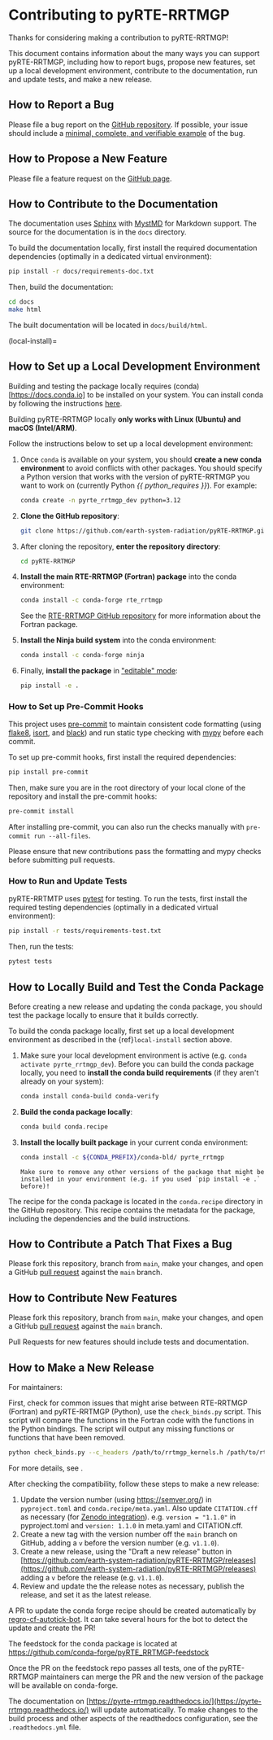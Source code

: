 # Contributing to pyRTE-RRTMGP

Thanks for considering making a contribution to pyRTE-RRTMGP!

This document contains information about the many ways you can support pyRTE-RRTMGP, including how to report bugs, propose new features, set up a local development environment, contribute to the documentation, run and update tests, and make a new release.

## How to Report a Bug

Please file a bug report on the [GitHub repository](https://github.com/earth-system-radiation/pyRTE-RRTMGP/issues/new/choose).
If possible, your issue should include a [minimal, complete, and verifiable example](https://stackoverflow.com/help/mcve) of the bug.

## How to Propose a New Feature

Please file a feature request on the [GitHub page](https://github.com/earth-system-radiation/pyRTE-RRTMGP/issues/new/choose).

## How to Contribute to the Documentation

The documentation uses [Sphinx](https://www.sphinx-doc.org/en/master/) with [MystMD](https://myst-parser.readthedocs.io/en/latest/) for Markdown support. The source for the documentation is in the `docs` directory.

To build the documentation locally, first install the required documentation dependencies (optimally in a dedicated virtual environment):

```bash
pip install -r docs/requirements-doc.txt
```

Then, build the documentation:

```bash
cd docs
make html
```

The built documentation will be located in `docs/build/html`.

(local-install)=
## How to Set up a Local Development Environment

Building and testing the package locally requires (conda)[https://docs.conda.io] to be installed on your system. You can install conda by following the instructions [here](https://docs.conda.io/projects/conda/en/stable/user-guide/install/index.html).

Building pyRTE-RRTMGP locally **only works with Linux (Ubuntu) and macOS (Intel/ARM)**.

Follow the instructions below to set up a local development environment:

1. Once `conda` is available on your system, you should **create a new conda environment** to avoid conflicts with other packages. You should specify a Python version that works with the version of pyRTE-RRTMGP you want to work on (currently Python *{{ python_requires }}*). For example:

    ```bash
    conda create -n pyrte_rrtmgp_dev python=3.12
    ```

2. **Clone the GitHub repository**:

    ```bash
    git clone https://github.com/earth-system-radiation/pyRTE-RRTMGP.git
    ```

3. After cloning the repository, **enter the repository directory**:

    ```bash
    cd pyRTE-RRTMGP
    ```

4. **Install the main RTE-RRTMGP (Fortran) package** into the conda environment:

    ```bash
    conda install -c conda-forge rte_rrtmgp
    ```

    See the [RTE-RRTMGP GitHub repository](https://github.com/earth-system-radiation/rte-rrtmgp) for more information about the Fortran package.

5. **Install the Ninja build system** into the conda environment:

    ```bash
    conda install -c conda-forge ninja
    ```

5. Finally, **install the package** in ["editable" mode](https://pip.pypa.io/en/stable/topics/local-project-installs/#editable-installs):

    ```bash
    pip install -e .
    ```

### How to Set up Pre-Commit Hooks

This project uses [pre-commit](https://pre-commit.com/) to maintain consistent code formatting (using [flake8](https://flake8.pycqa.org/en/latest/), [isort](https://pycqa.github.io/isort/), and [black](https://black.readthedocs.io/en/stable/)) and run static type checking with [mypy](https://github.com/python/mypy) before each commit.

To set up pre-commit hooks, first install the required dependencies:

```bash
pip install pre-commit
```

Then, make sure you are in the root directory of your local clone of the repository and
install the pre-commit hooks:

```bash
pre-commit install
```

After installing pre-commit, you can also run the checks manually with `pre-commit run --all-files`.

Please ensure that new contributions pass the formatting and mypy checks before submitting pull requests.

### How to Run and Update Tests

pyRTE-RRTMTP uses [pytest](https://docs.pytest.org/en/stable/) for testing. To run the tests, first install the required testing dependencies (optimally in a dedicated virtual environment):

```bash
pip install -r tests/requirements-test.txt
```

Then, run the tests:

```bash
pytest tests
```

## How to Locally Build and Test the Conda Package

Before creating a new release and updating the conda package, you should test the package locally to ensure that it builds correctly.

To build the conda package locally, first set up a local development environment as described in the {ref}`local-install` section above.

1. Make sure your local development environment is active (e.g. `conda activate pyrte_rrtmgp_dev`). Before you can build the conda package locally, you need to **install the conda build requirements** (if they aren't already on your system):

    ```bash
    conda install conda-build conda-verify
    ```

4. **Build the conda package locally**:

    ```bash
    conda build conda.recipe
    ```

5. **Install the locally built package** in your current conda environment:

    ```bash
    conda install -c ${CONDA_PREFIX}/conda-bld/ pyrte_rrtmgp
    ```

    ```{note}
    Make sure to remove any other versions of the package that might be installed in your environment (e.g. if you used `pip install -e .` before)!
    ```

The recipe for the conda package is located in the `conda.recipe` directory in the GitHub repository. This recipe contains the metadata for the package, including the dependencies and the build instructions.

## How to Contribute a Patch That Fixes a Bug

Please fork this repository, branch from `main`, make your changes, and open a
GitHub [pull request](https://github.com/earth-system-radiation/pyRTE-RRTMTP/pulls)
against the `main` branch.

## How to Contribute New Features

Please fork this repository, branch from `main`, make your changes, and open a
GitHub [pull request](https://github.com/earth-system-radiation/pyRTE-RRTMTP/pulls)
against the `main` branch.

Pull Requests for new features should include tests and documentation.

## How to Make a New Release

For maintainers:

First, check for common issues that might arise between RTE-RRTMGP (Fortran) and pyRTE-RRTMGP (Python), use the `check_binds.py` script. This script will compare the functions in the Fortran code with the functions in the Python bindings. The script will output any missing functions or functions that have been removed.

```bash
python check_binds.py --c_headers /path/to/rrtmgp_kernels.h /path/to/rte_kernels.h --pybind /path/to/pybind_interface.cpp
```

For more details, see [](./fortran-compatibility.md).

After checking the compatibility, follow these steps to make a new release:

1. Update the version number (using https://semver.org/) in `pyproject.toml` and `conda.recipe/meta.yaml`. Also update `CITATION.cff` as necessary (for [Zenodo integration](https://zenodo.org/records/1117789)). e.g. ``version = "1.1.0"`` in pyproject.toml and ``version: 1.1.0`` in meta.yaml and CITATION.cff.
2. Create a new tag with the version number off the `main` branch on GitHub, adding a ``v`` before the version number (e.g. `v1.1.0`).
3. Create a new release, using the "Draft a new release" button in [https://github.com/earth-system-radiation/pyRTE-RRTMGP/releases](https://github.com/earth-system-radiation/pyRTE-RRTMGP/releases) adding a ``v`` before the release (e.g. `v1.1.0`).
4. Review and update the the release notes as necessary, publish the release, and set it as the latest release.

A PR to update the conda forge recipe should be created automatically by [regro-cf-autotick-bot](https://conda-forge.org/docs/maintainer/updating_pkgs/#pushing-to-regro-cf-autotick-bot-branch). It can take several hours for the bot to detect the update and create the PR!

The feedstock for the conda package is located at https://github.com/conda-forge/pyRTE_RRTMGP-feedstock

Once the PR on the feedstock repo passes all tests, one of the pyRTE-RRTMGP maintainers can merge the PR and the new version of the package will be available on conda-forge.

The documentation on [https://pyrte-rrtmgp.readthedocs.io/](https://pyrte-rrtmgp.readthedocs.io/) will update automatically. To make changes to the build process and other aspects of the readthedocs configuration, see the `.readthedocs.yml` file.
